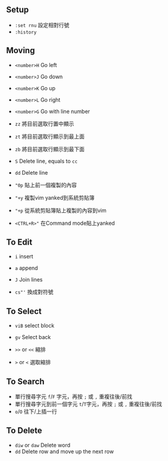 ## Setup

- `:set rnu` 設定相對行號
- `:history`

## Moving

- `<number>H` Go left
- `<number>J` Go down
- `<number>K` Go up 
- `<number>L` Go right
- `<number>G` Go with line number

- `zz` 將目前選取行置中顯示
- `zt` 將目前選取行顯示到最上面
- `zb` 將目前選取行顯示到最下面

- `S` Delete line, equals to `cc`
- `dd` Delete line


- `"0p` 貼上前一個複製的內容 
- `"+y` 複製vim yanked到系統剪貼簿
- `"+p` 從系統剪貼簿貼上複製的內容到vim
- `<CTRL+R>"` 在Command mode貼上yanked  



## To Edit

- `i` insert
- `a` append
- `J` Join lines

- `cs"'` 換成對符號


## To Select

- `viB` select block
- `gv` Select back

- `>>` or `<<` 縮排
- `>` or `<` 選取縮排


## To Search


- 單行搜尋字元  `f`/`F` 字元，再按 `;` 或 `,` 重複往後/前找
- 單行搜尋字元到前一個字元  `t`/`T`字元，再按 `;` 或 `,` 重複往後/前找
-  `o`/`O` 往下/上插一行 


## To Delete

- `diw` or `daw` Delete word 
- `dd` Delete row and move up the next row






